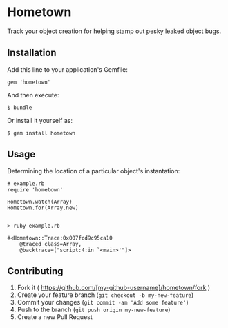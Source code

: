 # Hometown

Track your object creation for helping stamp out pesky leaked object bugs.

## Installation

Add this line to your application's Gemfile:

    gem 'hometown'

And then execute:

    $ bundle

Or install it yourself as:

    $ gem install hometown

## Usage

Determining the location of a particular object's instantation:

    # example.rb
    require 'hometown'

    Hometown.watch(Array)
    Hometown.for(Array.new)


    > ruby example.rb

    #<Hometown::Trace:0x007fcd9c95ca10
        @traced_class=Array,
        @backtrace=["script:4:in `<main>'"]>

## Contributing

1. Fork it ( https://github.com/[my-github-username]/hometown/fork )
2. Create your feature branch (`git checkout -b my-new-feature`)
3. Commit your changes (`git commit -am 'Add some feature'`)
4. Push to the branch (`git push origin my-new-feature`)
5. Create a new Pull Request
